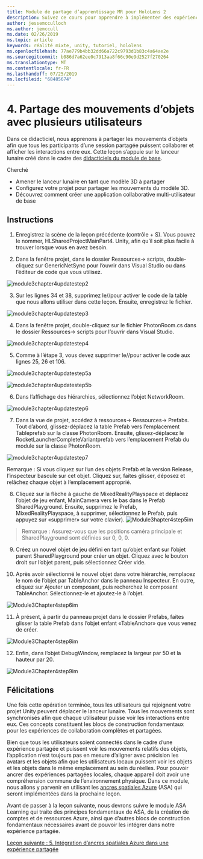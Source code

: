 ```yaml
---
title: Module de partage d’apprentissage MR pour HoloLens 2
description: Suivez ce cours pour apprendre à implémenter des expériences partagées multi-utilisateur dans une application HoloLens 2.
author: jessemcculloch
ms.author: jemccull
ms.date: 02/26/2019
ms.topic: article
keywords: réalité mixte, unity, tutoriel, hololens
ms.openlocfilehash: 77ae779b4bb32dd66a722c9793d1b83c4a64ae2e
ms.sourcegitcommit: b086d7a62ee0c7913aa8f66c90e9d2527f270264
ms.translationtype: MT
ms.contentlocale: fr-FR
ms.lasthandoff: 07/25/2019
ms.locfileid: "68485674"
---
```

# <a name="4-sharing-object-movements-with-multiple-users"></a>4. Partage des mouvements d’objets avec plusieurs utilisateurs

Dans ce didacticiel, nous apprenons à partager les mouvements d’objets afin que tous les participants d’une session partagée puissent collaborer et afficher les interactions entre eux. Cette leçon s’appuie sur le lanceur lunaire créé dans le cadre des [didacticiels du module de base](mrlearning-base.md).

Cherché

- Amener le lanceur lunaire en tant que modèle 3D à partager
- Configurez votre projet pour partager les mouvements du modèle 3D.
- Découvrez comment créer une application collaborative multi-utilisateur de base

## <a name="instructions"></a>Instructions


1. Enregistrez la scène de la leçon précédente (contrôle + S). Vous pouvez le nommer, HLSharedProjectMainPart4. Unity, afin qu’il soit plus facile à trouver lorsque vous en avez besoin.

2. Dans la fenêtre projet, dans le dossier Ressources-> scripts, double-cliquez sur GenericNetSync pour l’ouvrir dans Visual Studio ou dans l’éditeur de code que vous utilisez.  

![module3chapter4updatestep2](images/module3chapter4updatestep2.png)

3. Sur les lignes 34 et 38, supprimez le//pour activer le code de la table que nous allons utiliser dans cette leçon. Ensuite, enregistrez le fichier. 

![module3chapter4updatestep3](images/module3chapter4updatestep3.png)

4. Dans la fenêtre projet, double-cliquez sur le fichier PhotonRoom.cs dans le dossier Ressources-> scripts pour l’ouvrir dans Visual Studio. 

![module3chapter4updatestep4](images/module3chapter4updatestep4.png)

5. Comme à l’étape 3, vous devez supprimer le//pour activer le code aux lignes 25, 26 et 106.

![module3chapter4updatestep5a](images/module3chapter4updatestep5a.png) 

![module3chapter4updatestep5b](images/module3chapter4updatestep5b.png)

6. Dans l’affichage des hiérarchies, sélectionnez l’objet NetworkRoom.

![module3chapter4updatestep6](images/module3chapter4updatestep6.png)

7. Dans la vue de projet, accédez à ressources-> Ressources-> Prefabs. Tout d’abord, glissez-déplacez la table Prefab vers l’emplacement Tableprefab sur la classe PhotonRoom. Ensuite, glissez-déplacez le RocketLauncherCompleteVariantprefab vers l’emplacement Prefab du module sur la classe PhotonRoom.

![module3chapter4updatestep7](images/module3chapter4updatestep7.png)

   Remarque : Si vous cliquez sur l’un des objets Prefab et la version Release, l’inspecteur bascule sur cet objet. Cliquez sur, faites glisser, déposez et relâchez chaque objet à l’emplacement approprié.

8. Cliquez sur la flèche à gauche de MixedRealityPlayspace et déplacez l’objet de jeu enfant, MainCamera vers le bas dans le Prefab SharedPlayground. Ensuite, supprimez le Prefab, MixedRealityPlayspace, à supprimer, sélectionnez le Prefab, puis appuyez sur «supprimer» sur votre clavier).
![Module3hapter4step5im](images/module3chapter4step5im.PNG)

>Remarque :  Assurez-vous que les positions caméra principale et SharedPlayground sont définies sur 0, 0, 0.
>

9. Créez un nouvel objet de jeu défini en tant qu’objet enfant sur l’objet parent SharedPlayground pour créer un objet. Cliquez avec le bouton droit sur l’objet parent, puis sélectionnez Créer vide. 

10. Après avoir sélectionné le nouvel objet dans votre hiérarchie, remplacez le nom de l’objet par TableAnchor dans le panneau Inspecteur. En outre, cliquez sur Ajouter un composant, puis recherchez le composant TableAnchor. Sélectionnez-le et ajoutez-le à l’objet. 

![Module3Chapter4step6im](images/module3chapter4step7im.PNG)

11. À présent, à partir du panneau projet dans le dossier Prefabs, faites glisser la table Prefab dans l’objet enfant «TableAnchor» que vous venez de créer.

![Module3Chapter4step8im](images/module3chapter4step8im.PNG)

12. Enfin, dans l’objet DebugWindow, remplacez la largeur par 50 et la hauteur par 20.

![Module3Chapter4step9im](images/module3chapter4step11im.PNG)

## <a name="congratulations"></a>Félicitations


Une fois cette opération terminée, tous les utilisateurs qui rejoignent votre projet Unity peuvent déplacer le lanceur lunaire. Tous les mouvements sont synchronisés afin que chaque utilisateur puisse voir les interactions entre eux. Ces concepts constituent les blocs de construction fondamentaux pour les expériences de collaboration complètes et partagées. 

Bien que tous les utilisateurs soient connectés dans le cadre d’une expérience partagée et puissent voir les mouvements relatifs des objets, l’application n’est toujours pas en mesure d’aligner avec précision les avatars et les objets afin que les utilisateurs locaux puissent voir les objets et les objets dans le même emplacement au sein du réelles. Pour pouvoir ancrer des expériences partagées locales, chaque appareil doit avoir une compréhension commune de l’environnement physique. Dans ce module, nous allons y parvenir en utilisant les [ancres spatiales Azure](<https://azure.microsoft.com/en-us/services/spatial-anchors/>) (ASA) qui seront implémentées dans la prochaine leçon.

Avant de passer à la leçon suivante, nous devrons suivre le module ASA Learning qui traite des principes fondamentaux de ASA, de la création de comptes et de ressources Azure, ainsi que d’autres blocs de construction fondamentaux nécessaires avant de pouvoir les intégrer dans notre expérience partagée.

[Leçon suivante : 5. Intégration d’ancres spatiales Azure dans une expérience partagée](mrlearning-sharing(photon)-ch5.md)

